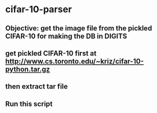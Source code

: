 # cifar-10-parser

## Objective: get the image file from the pickled CIFAR-10 for making the DB in DIGITS
## get pickled CIFAR-10 first at http://www.cs.toronto.edu/~kriz/cifar-10-python.tar.gz
## then extract tar file
## Run this script
